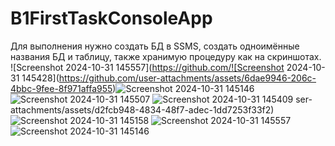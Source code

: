 # B1FirstTaskConsoleApp
Для выполнения нужно создать БД в SSMS, создать одноимённые названия БД и таблицу, также хранимую процедуру как на скриншотах.
![Screenshot 2024-10-31 145557](https://github.com/![Screenshot 2024-10-31 145428](https://github.com/user-attachments/assets/6dae9946-206c-4bbc-9fee-8f971affa955)![Screenshot 2024-10-31 145146](https://github.com/user-attachments/assets/4c3ea208-7eb7-4a81-b200-d0d5533106cf)
![Screenshot 2024-10-31 145507](https://github.com/user-attachments/assets/141e141b-754f-466c-9b4e-d1bd94119c73)
![Screenshot 2024-10-31 145409](https://github.com/user-attachments/assets/9e32790e-18a5-4d17-b00e-956ff382fcbd)
ser-attachments/assets/d2fcb948-4834-48f7-adec-1dd7253f33f2)
![Screenshot 2024-10-31 145158](https://github.com/user-attachments/assets/c7bf16a0-bebb-4e65-9d1a-d6e973c256fb)
![Screenshot 2024-10-31 145557](https://github.com/user-attachments/assets/52f66d66-0d14-4bc1-a7fc-8aa50d07f30f)
![Screenshot 2024-10-31 145146](https://github.com/user-attachments/assets/adf7ea46-bc06-4c33-9833-89913ed4be62)
